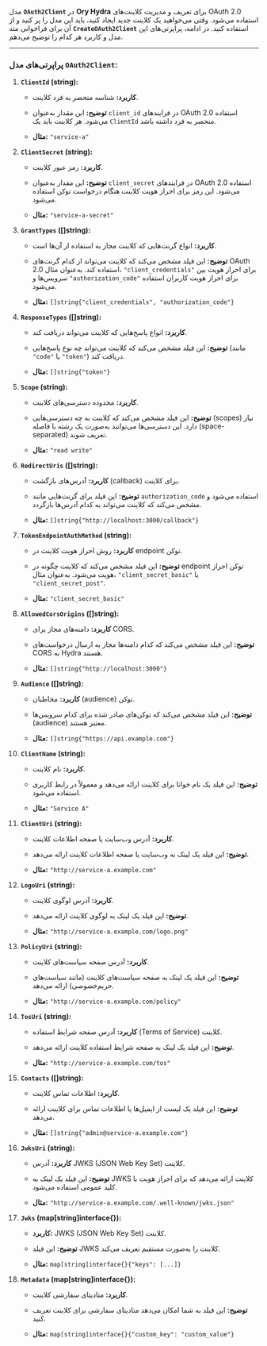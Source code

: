 <div class="ds-markdown ds-markdown--block" style="--ds-md-zoom: 1.143;"><p>مدل <strong><code>OAuth2Client</code></strong> در <strong>Ory Hydra</strong> برای تعریف و مدیریت کلاینت‌های OAuth 2.0 استفاده می‌شود. وقتی می‌خواهید یک کلاینت جدید ایجاد کنید، باید این مدل را پر کنید و از آن برای فراخوانی متد <strong><code>CreateOAuth2Client</code></strong> استفاده کنید. در ادامه، پراپرتی‌های این مدل و کاربرد هر کدام را توضیح می‌دهم.</p><hr><h3><strong>پراپرتی‌های مدل <code>OAuth2Client</code>:</strong></h3><ol><li><p><strong><code>ClientId</code> (string):</strong></p><ul><li><p><strong>کاربرد:</strong> شناسه منحصر به فرد کلاینت.</p></li><li><p><strong>توضیح:</strong> این مقدار به‌عنوان <code>client_id</code> در فرایندهای OAuth 2.0 استفاده می‌شود. هر کلاینت باید یک <code>ClientId</code> منحصر به فرد داشته باشد.</p></li><li><p><strong>مثال:</strong> <code>"service-a"</code></p></li></ul></li><li><p><strong><code>ClientSecret</code> (string):</strong></p><ul><li><p><strong>کاربرد:</strong> رمز عبور کلاینت.</p></li><li><p><strong>توضیح:</strong> این مقدار به‌عنوان <code>client_secret</code> در فرایندهای OAuth 2.0 استفاده می‌شود. این رمز برای احراز هویت کلاینت هنگام درخواست توکن استفاده می‌شود.</p></li><li><p><strong>مثال:</strong> <code>"service-a-secret"</code></p></li></ul></li><li><p><strong><code>GrantTypes</code> ([]string):</strong></p><ul><li><p><strong>کاربرد:</strong> انواع گرنت‌هایی که کلاینت مجاز به استفاده از آن‌ها است.</p></li><li><p><strong>توضیح:</strong> این فیلد مشخص می‌کند که کلاینت می‌تواند از کدام گرنت‌های OAuth 2.0 استفاده کند. به‌عنوان مثال، <code>"client_credentials"</code> برای احراز هویت بین سرویس‌ها و <code>"authorization_code"</code> برای احراز هویت کاربران استفاده می‌شود.</p></li><li><p><strong>مثال:</strong> <code>[]string{"client_credentials", "authorization_code"}</code></p></li></ul></li><li><p><strong><code>ResponseTypes</code> ([]string):</strong></p><ul><li><p><strong>کاربرد:</strong> انواع پاسخ‌هایی که کلاینت می‌تواند دریافت کند.</p></li><li><p><strong>توضیح:</strong> این فیلد مشخص می‌کند که کلاینت می‌تواند چه نوع پاسخ‌هایی (مانند <code>"code"</code> یا <code>"token"</code>) دریافت کند.</p></li><li><p><strong>مثال:</strong> <code>[]string{"token"}</code></p></li></ul></li><li><p><strong><code>Scope</code> (string):</strong></p><ul><li><p><strong>کاربرد:</strong> محدوده دسترسی‌های کلاینت.</p></li><li><p><strong>توضیح:</strong> این فیلد مشخص می‌کند که کلاینت به چه دسترسی‌هایی (scopes) نیاز دارد. این دسترسی‌ها می‌توانند به‌صورت یک رشته با فاصله (space-separated) تعریف شوند.</p></li><li><p><strong>مثال:</strong> <code>"read write"</code></p></li></ul></li><li><p><strong><code>RedirectUris</code> ([]string):</strong></p><ul><li><p><strong>کاربرد:</strong> آدرس‌های بازگشت (callback) برای کلاینت.</p></li><li><p><strong>توضیح:</strong> این فیلد برای گرنت‌هایی مانند <code>authorization_code</code> استفاده می‌شود و مشخص می‌کند که کلاینت می‌تواند به کدام آدرس‌ها بازگردد.</p></li><li><p><strong>مثال:</strong> <code>[]string{"http://localhost:3000/callback"}</code></p></li></ul></li><li><p><strong><code>TokenEndpointAuthMethod</code> (string):</strong></p><ul><li><p><strong>کاربرد:</strong> روش احراز هویت کلاینت در endpoint توکن.</p></li><li><p><strong>توضیح:</strong> این فیلد مشخص می‌کند که کلاینت چگونه در endpoint توکن احراز هویت می‌شود. به‌عنوان مثال، <code>"client_secret_basic"</code> یا <code>"client_secret_post"</code>.</p></li><li><p><strong>مثال:</strong> <code>"client_secret_basic"</code></p></li></ul></li><li><p><strong><code>AllowedCorsOrigins</code> ([]string):</strong></p><ul><li><p><strong>کاربرد:</strong> دامنه‌های مجاز برای CORS.</p></li><li><p><strong>توضیح:</strong> این فیلد مشخص می‌کند که کدام دامنه‌ها مجاز به ارسال درخواست‌های CORS به Hydra هستند.</p></li><li><p><strong>مثال:</strong> <code>[]string{"http://localhost:3000"}</code></p></li></ul></li><li><p><strong><code>Audience</code> ([]string):</strong></p><ul><li><p><strong>کاربرد:</strong> مخاطبان (audience) توکن.</p></li><li><p><strong>توضیح:</strong> این فیلد مشخص می‌کند که توکن‌های صادر شده برای کدام سرویس‌ها (audience) معتبر هستند.</p></li><li><p><strong>مثال:</strong> <code>[]string{"https://api.example.com"}</code></p></li></ul></li><li><p><strong><code>ClientName</code> (string):</strong></p><ul><li><p><strong>کاربرد:</strong> نام کلاینت.</p></li><li><p><strong>توضیح:</strong> این فیلد یک نام خوانا برای کلاینت ارائه می‌دهد و معمولاً در رابط کاربری استفاده می‌شود.</p></li><li><p><strong>مثال:</strong> <code>"Service A"</code></p></li></ul></li><li><p><strong><code>ClientUri</code> (string):</strong></p><ul><li><p><strong>کاربرد:</strong> آدرس وب‌سایت یا صفحه اطلاعات کلاینت.</p></li><li><p><strong>توضیح:</strong> این فیلد یک لینک به وب‌سایت یا صفحه اطلاعات کلاینت ارائه می‌دهد.</p></li><li><p><strong>مثال:</strong> <code>"http://service-a.example.com"</code></p></li></ul></li><li><p><strong><code>LogoUri</code> (string):</strong></p><ul><li><p><strong>کاربرد:</strong> آدرس لوگوی کلاینت.</p></li><li><p><strong>توضیح:</strong> این فیلد یک لینک به لوگوی کلاینت ارائه می‌دهد.</p></li><li><p><strong>مثال:</strong> <code>"http://service-a.example.com/logo.png"</code></p></li></ul></li><li><p><strong><code>PolicyUri</code> (string):</strong></p><ul><li><p><strong>کاربرد:</strong> آدرس صفحه سیاست‌های کلاینت.</p></li><li><p><strong>توضیح:</strong> این فیلد یک لینک به صفحه سیاست‌های کلاینت (مانند سیاست‌های حریم‌خصوصی) ارائه می‌دهد.</p></li><li><p><strong>مثال:</strong> <code>"http://service-a.example.com/policy"</code></p></li></ul></li><li><p><strong><code>TosUri</code> (string):</strong></p><ul><li><p><strong>کاربرد:</strong> آدرس صفحه شرایط استفاده (Terms of Service) کلاینت.</p></li><li><p><strong>توضیح:</strong> این فیلد یک لینک به صفحه شرایط استفاده کلاینت ارائه می‌دهد.</p></li><li><p><strong>مثال:</strong> <code>"http://service-a.example.com/tos"</code></p></li></ul></li><li><p><strong><code>Contacts</code> ([]string):</strong></p><ul><li><p><strong>کاربرد:</strong> اطلاعات تماس کلاینت.</p></li><li><p><strong>توضیح:</strong> این فیلد یک لیست از ایمیل‌ها یا اطلاعات تماس برای کلاینت ارائه می‌دهد.</p></li><li><p><strong>مثال:</strong> <code>[]string{"admin@service-a.example.com"}</code></p></li></ul></li><li><p><strong><code>JwksUri</code> (string):</strong></p><ul><li><p><strong>کاربرد:</strong> آدرس JWKS (JSON Web Key Set) کلاینت.</p></li><li><p><strong>توضیح:</strong> این فیلد یک لینک به JWKS کلاینت ارائه می‌دهد که برای احراز هویت با کلید عمومی استفاده می‌شود.</p></li><li><p><strong>مثال:</strong> <code>"http://service-a.example.com/.well-known/jwks.json"</code></p></li></ul></li><li><p><strong><code>Jwks</code> (map[string]interface{}):</strong></p><ul><li><p><strong>کاربرد:</strong> JWKS (JSON Web Key Set) کلاینت.</p></li><li><p><strong>توضیح:</strong> این فیلد JWKS کلاینت را به‌صورت مستقیم تعریف می‌کند.</p></li><li><p><strong>مثال:</strong> <code>map[string]interface{}{"keys": [...]}</code></p></li></ul></li><li><p><strong><code>Metadata</code> (map[string]interface{}):</strong></p><ul><li><p><strong>کاربرد:</strong> متادیتای سفارشی کلاینت.</p></li><li><p><strong>توضیح:</strong> این فیلد به شما امکان می‌دهد متادیتای سفارشی برای کلاینت تعریف کنید.</p></li><li><p><strong>مثال:</strong> <code>map[string]interface{}{"custom_key": "custom_value"}</code>

